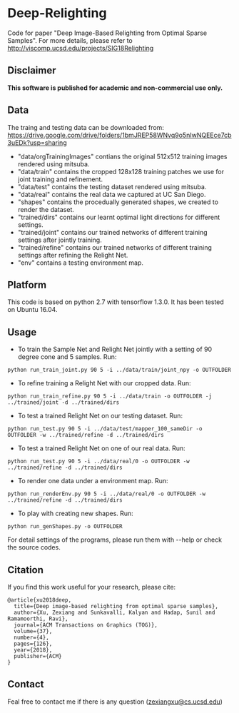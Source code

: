 # Deep-Relighting
Code for paper "Deep Image-Based Relighting from Optimal Sparse Samples".
For more details, please refer to http://viscomp.ucsd.edu/projects/SIG18Relighting

## Disclaimer
**This software is published for academic and non-commercial use only.**

## Data
The traing and testing data can be downloaded from:
https://drive.google.com/drive/folders/1bmJREP58WNvq9o5nIwNQEEce7cb3uEDk?usp=sharing

* "data/orgTrainingImages" contians the original 512x512 training images rendered using mitsuba.
* "data/train" contains the cropped 128x128 training patches we use for joint training and refinement.
* "data/test" contains the testing dataset rendered using mitsuba.
* "data/real" contains the real data we captured at UC San Diego.
* "shapes" contains the procedually generated shapes, we created to render the dataset.
* "trained/dirs" contains our learnt optimal light directions for different settings.
* "trained/joint" contains our trained networks of different training settings after jointly training.
* "trained/refine" contains our trained networks of different training settings after refining the Relight Net.
* "env" contains a testing environment map.

## Platform
This code is based on python 2.7 with tensorflow 1.3.0. It has been tested on Ubuntu 16.04.

## Usage
* To train the Sample Net and Relight Net jointly with a setting of 90 degree cone and 5 samples. Run:
```
python run_train_joint.py 90 5 -i ../data/train/joint_npy -o OUTFOLDER
```
 
* To refine training a Relight Net with our cropped data. Run:
```
python run_train_refine.py 90 5 -i ../data/train -o OUTFOLDER -j ../trained/joint -d ../trained/dirs
```

* To test a trained Relight Net on our testing dataset. Run:
```
python run_test.py 90 5 -i ../data/test/mapper_100_sameDir -o OUTFOLDER -w ../trained/refine -d ../trained/dirs
```

* To test a trained Relight Net on one of our real data. Run:
```
python run_test.py 90 5 -i ../data/real/0 -o OUTFOLDER -w ../trained/refine -d ../trained/dirs
```

* To render one data under a environment map. Run:
```
python run_renderEnv.py 90 5 -i ../data/real/0 -o OUTFOLDER -w ../trained/refine -d ../trained/dirs
```

* To play with creating new shapes. Run:
```
python run_genShapes.py -o OUTFOLDER
```

For detail settings of the programs, please run them with --help or check the source codes.

## Citation
If you find this work useful for your research, please cite:
```
@article{xu2018deep,
  title={Deep image-based relighting from optimal sparse samples},
  author={Xu, Zexiang and Sunkavalli, Kalyan and Hadap, Sunil and Ramamoorthi, Ravi},
  journal={ACM Transactions on Graphics (TOG)},
  volume={37},
  number={4},
  pages={126},
  year={2018},
  publisher={ACM}
}
```

## Contact
Feal free to contact me if there is any question (zexiangxu@cs.ucsd.edu)